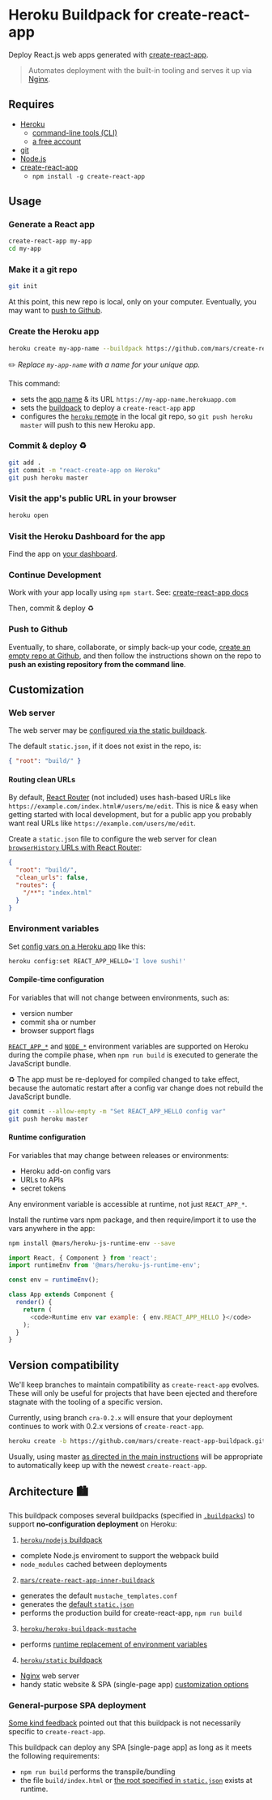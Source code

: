Heroku Buildpack for create-react-app
=====================================

Deploy React.js web apps generated with [create-react-app](https://github.com/facebookincubator/create-react-app).

> Automates deployment with the built-in tooling and serves it up via [Nginx](http://nginx.org/en/).

Requires
--------

* [Heroku](https://www.heroku.com/home)
  * [command-line tools (CLI)](https://toolbelt.heroku.com)
  * [a free account](https://signup.heroku.com)
* [git](https://git-scm.com/book/en/v2/Getting-Started-Installing-Git)
* [Node.js](https://nodejs.org)
* [create-react-app](https://github.com/facebookincubator/create-react-app)
  * `npm install -g create-react-app`

Usage
-----

### Generate a React app

```bash
create-react-app my-app
cd my-app
```

### Make it a git repo

```bash
git init
```

At this point, this new repo is local, only on your computer. Eventually, you may want to [push to Github](#push-to-github).

### Create the Heroku app

```bash
heroku create my-app-name --buildpack https://github.com/mars/create-react-app-buildpack.git
```

✏️ *Replace `my-app-name` with a name for your unique app.*

This command:

* sets the [app name](https://devcenter.heroku.com/articles/creating-apps#creating-a-named-app) & its URL `https://my-app-name.herokuapp.com`
* sets the [buildpack](https://devcenter.heroku.com/articles/buildpacks) to deploy a `create-react-app` app
* configures the [`heroku` remote](https://devcenter.heroku.com/articles/git#creating-a-heroku-remote) in the local git repo, so `git push heroku master` will push to this new Heroku app.

### Commit & deploy ♻️

```bash
git add .
git commit -m "react-create-app on Heroku"
git push heroku master
```

### Visit the app's public URL in your browser

```bash
heroku open
```

### Visit the Heroku Dashboard for the app

Find the app on [your dashboard](https://dashboard.heroku.com).

### Continue Development

Work with your app locally using `npm start`. See: [create-react-app docs](https://github.com/facebookincubator/create-react-app#getting-started)

Then, commit & deploy ♻️

### Push to Github

Eventually, to share, collaborate, or simply back-up your code, [create an empty repo at Github](https://github.com/new), and then follow the instructions shown on the repo to **push an existing repository from the command line**.


Customization
-------------

### Web server

The web server may be [configured via the static buildpack](https://github.com/heroku/heroku-buildpack-static#configuration).

The default `static.json`, if it does not exist in the repo, is:

```json
{ "root": "build/" }
```

#### Routing clean URLs

By default, [React Router](https://github.com/reactjs/react-router) (not included) uses hash-based URLs like `https://example.com/index.html#/users/me/edit`. This is nice & easy when getting started with local development, but for a public app you probably want real URLs like `https://example.com/users/me/edit`.

Create a `static.json` file to configure the web server for clean [`browserHistory` URLs with React Router](https://github.com/reactjs/react-router/blob/master/docs/guides/Histories.md#browserhistory):

```json
{
  "root": "build/",
  "clean_urls": false,
  "routes": {
    "/**": "index.html"
  }
}
```

### Environment variables

Set [config vars on a Heroku app](https://devcenter.heroku.com/articles/config-vars) like this:

```bash
heroku config:set REACT_APP_HELLO='I love sushi!'
```

#### Compile-time configuration

For variables that will not change between environments, such as:

  * version number
  * commit sha or number
  * browser support flags

[`REACT_APP_*`](https://github.com/facebookincubator/create-react-app/blob/v0.2.3/template/README.md#adding-custom-environment-variables) and [`NODE_*`](https://github.com/facebookincubator/create-react-app/pull/476) environment variables are supported on Heroku during the compile phase, when `npm run build` is executed to generate the JavaScript bundle.

♻️ The app must be re-deployed for compiled changed to take effect, because the automatic restart after a config var change does not rebuild the JavaScript bundle.

```bash
git commit --allow-empty -m "Set REACT_APP_HELLO config var"
git push heroku master
```

#### Runtime configuration

For variables that may change between releases or environments:

  * Heroku add-on config vars
  * URLs to APIs
  * secret tokens

Any environment variable is accessible at runtime, not just `REACT_APP_*`.

Install the runtime vars npm package, and then require/import it to use the vars anywhere in the app:

```bash
npm install @mars/heroku-js-runtime-env --save
```

```javascript
import React, { Component } from 'react';
import runtimeEnv from '@mars/heroku-js-runtime-env';

const env = runtimeEnv();

class App extends Component {
  render() {
    return (
      <code>Runtime env var example: { env.REACT_APP_HELLO }</code>
    );
  }
}
```

Version compatibility
---------------------

We'll keep branches to maintain compatibility as `create-react-app` evolves. These will only be useful for projects that have been ejected and therefore stagnate with the tooling of a specific version.

Currently, using branch `cra-0.2.x` will ensure that your deployment continues to work with 0.2.x versions of `create-react-app`.

```bash
heroku create -b https://github.com/mars/create-react-app-buildpack.git#cra-0.2.x
```

Usually, using master [as directed in the main instructions](#create-the-heroku-app) will be appropriate to automatically keep up with the newest `create-react-app`.


Architecture 🏙
------------

This buildpack composes several buildpacks (specified in [`.buildpacks`](.buildpacks)) to support **no-configuration deployment** on Heroku:

1. [`heroku/nodejs` buildpack](https://github.com/heroku/heroku-buildpack-nodejs)
  * complete Node.js enviroment to support the webpack build
  * `node_modules` cached between deployments
2. [`mars/create-react-app-inner-buildpack`](https://github.com/mars/create-react-app-inner-buildpack)
  * generates the default `mustache_templates.conf`
  * generates the [default `static.json`](#customization)
  * performs the production build for create-react-app, `npm run build`
3. [`heroku/heroku-buildpack-mustache`](https://github.com/heroku/heroku-buildpack-mustache)
  * performs [runtime replacement of environment variables](#runtime-configuration)
4. [`heroku/static` buildpack](https://github.com/heroku/heroku-buildpack-static)
  * [Nginx](http://nginx.org/en/) web server
  * handy static website & SPA (single-page app) [customization options](https://github.com/heroku/heroku-buildpack-static#configuration)


### General-purpose SPA deployment

[Some kind feedback](https://github.com/mars/create-react-app-buildpack/issues/2) pointed out that this buildpack is not necessarily specific to `create-react-app`.

This buildpack can deploy any SPA [single-page app] as long as it meets the following requirements:

* `npm run build` performs the transpile/bundling
* the file `build/index.html` or [the root specified in `static.json`](#customization) exists at runtime.
